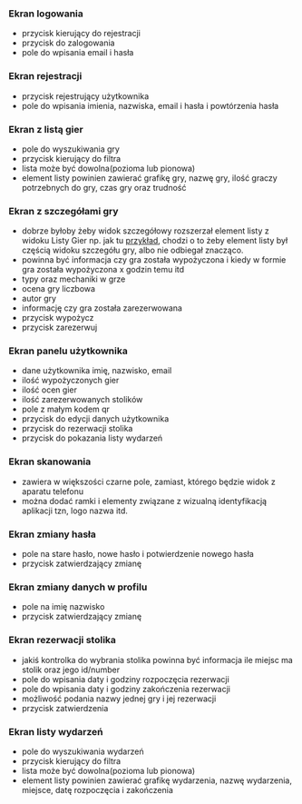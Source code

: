 ### Ekran logowania
- przycisk kierujący do rejestracji
- przycisk do zalogowania
- pole do wpisania email i hasła

### Ekran rejestracji
- przycisk rejestrujący użytkownika
- pole do wpisania imienia, nazwiska, email i hasła i powtórzenia hasła

### Ekran z listą gier
- pole do wyszukiwania gry
- przycisk kierujący do filtra
- lista może być dowolna(pozioma lub pionowa)
- element listy powinien zawierać grafikę gry, nazwę gry, ilość graczy potrzebnych do gry, czas gry oraz trudność 

### Ekran z szczegółami gry
- dobrze byłoby żeby widok szczegółowy rozszerzał element listy z widoku Listy Gier np. jak tu [przykład](https://github.com/IjzerenHein/react-native-shared-element/blob/main/set-ios.gif), chodzi o to żeby element listy był częścią widoku szczegółu gry, albo nie odbiegał znacząco.
- powinna być informacja czy gra została wypożyczona i kiedy w formie gra została wypożyczona x godzin temu itd
- typy oraz mechaniki w grze
- ocena gry liczbowa
- autor gry
- informację czy gra została zarezerwowana
- przycisk wypożycz
- przycisk zarezerwuj

### Ekran panelu użytkownika
- dane użytkownika imię, nazwisko, email
- ilość wypożyczonych gier
- ilość ocen gier
- ilość zarezerwowanych stolików
- pole z małym kodem qr
- przycisk do edycji danych użytkownika
- przycisk do rezerwacji stolika
- przycisk do pokazania listy wydarzeń

### Ekran skanowania
- zawiera w większości czarne pole, zamiast, którego będzie widok z aparatu telefonu
- można dodać ramki i elementy związane z wizualną identyfikacją aplikacji tzn, logo nazwa itd.

### Ekran zmiany hasła 
- pole na stare hasło, nowe hasło i potwierdzenie nowego hasła
- przycisk zatwierdzający zmianę

### Ekran zmiany danych w profilu 
- pole na imię nazwisko 
- przycisk zatwierdzający zmianę

### Ekran rezerwacji stolika
- jakiś kontrolka do wybrania stolika powinna być informacja ile miejsc ma stolik oraz jego id/number
- pole do wpisania daty i godziny rozpoczęcia rezerwacji
- pole do wpisania daty i godziny zakończenia rezerwacji
- możliwość podania nazwy jednej gry i jej rezerwacji
- przycisk zatwierdzenia

### Ekran listy wydarzeń
- pole do wyszukiwania wydarzeń
- przycisk kierujący do filtra
- lista może być dowolna(pozioma lub pionowa)
- element listy powinien zawierać grafikę wydarzenia, nazwę wydarzenia, miejsce, datę rozpoczęcia i zakończenia
